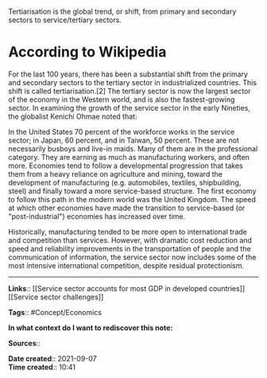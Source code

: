 Tertiarisation is the global trend, or shift, from primary and secondary sectors to service/tertiary sectors.

# According to Wikipedia
For the last 100 years, there has been a substantial shift from the primary and secondary sectors to the tertiary sector in industrialized countries. This shift is called tertiarisation.[2] The tertiary sector is now the largest sector of the economy in the Western world, and is also the fastest-growing sector. In examining the growth of the service sector in the early Nineties, the globalist Kenichi Ohmae noted that:

In the United States 70 percent of the workforce works in the service sector; in Japan, 60 percent, and in Taiwan, 50 percent. These are not necessarily busboys and live-in maids. Many of them are in the professional category. They are earning as much as manufacturing workers, and often more.
Economies tend to follow a developmental progression that takes them from a heavy reliance on agriculture and mining, toward the development of manufacturing (e.g. automobiles, textiles, shipbuilding, steel) and finally toward a more service-based structure. The first economy to follow this path in the modern world was the United Kingdom. The speed at which other economies have made the transition to service-based (or "post-industrial") economies has increased over time.

Historically, manufacturing tended to be more open to international trade and competition than services. However, with dramatic cost reduction and speed and reliability improvements in the transportation of people and the communication of information, the service sector now includes some of the most intensive international competition, despite residual protectionism.





---
**Links**:: 
[[Service sector accounts for most GDP in developed countries]]
[[Service sector challenges]]


**Tags**:: #Concept/Economics 

**In what context do I want to rediscover this note:**

**Sources**::

**Date created**:: 2021-09-07  
**Time created**:: 10:41